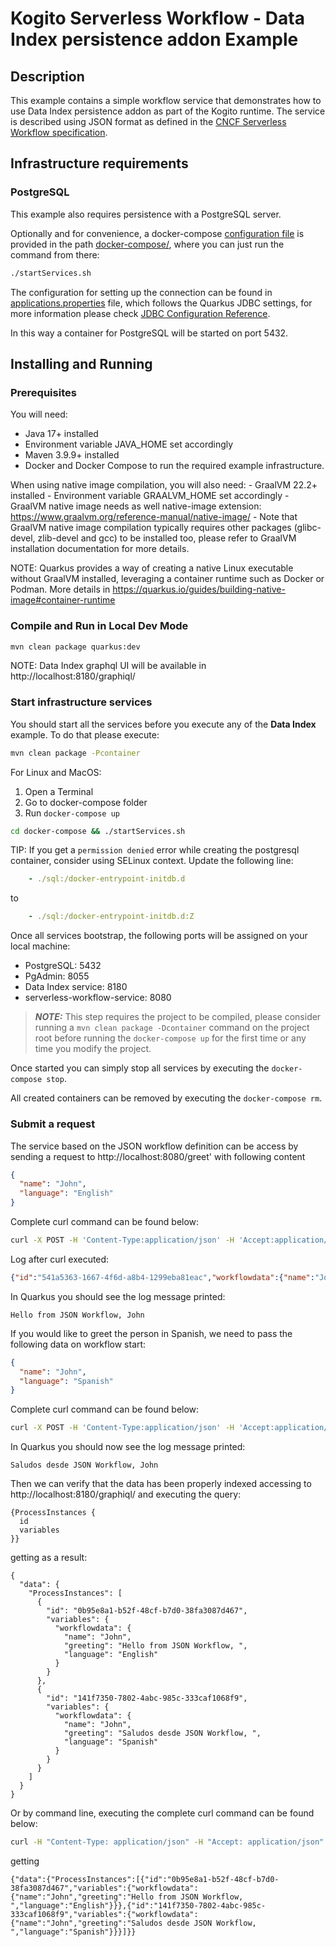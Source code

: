 # Kogito Serverless Workflow - Data Index persistence addon Example

## Description

This example contains a simple workflow service that demonstrates how to use Data Index persistence addon as part of the Kogito runtime. 
The service is described using JSON format as defined in the 
[CNCF Serverless Workflow specification](https://github.com/serverlessworkflow/specification).

## Infrastructure requirements

### PostgreSQL

This example also requires persistence with a PostgreSQL server.

Optionally and for convenience, a docker-compose [configuration file](docker-compose/docker-compose.yml) is
provided in the path [docker-compose/](docker-compose/), where you can just run the command from there:

```sh
./startServices.sh
```

The configuration for setting up the connection can be found in [applications.properties](src/main/resources/application.properties) file, which
follows the Quarkus JDBC settings, for more information please check [JDBC Configuration Reference](https://quarkus.io/guides/datasource#jdbc-configuration).

In this way a container for PostgreSQL will be started on port 5432.

## Installing and Running

### Prerequisites
 
You will need:
  - Java 17+ installed
  - Environment variable JAVA_HOME set accordingly
  - Maven 3.9.9+ installed
  - Docker and Docker Compose to run the required example infrastructure.

When using native image compilation, you will also need: 
    - GraalVM 22.2+ installed
    - Environment variable GRAALVM_HOME set accordingly
    - GraalVM native image needs as well native-image extension: https://www.graalvm.org/reference-manual/native-image/
    - Note that GraalVM native image compilation typically requires other packages (glibc-devel, zlib-devel and gcc) to be installed too, please refer to GraalVM installation documentation for more details.

NOTE: Quarkus provides a way of creating a native Linux executable without GraalVM installed, leveraging a container runtime such as Docker or Podman. More details in  https://quarkus.io/guides/building-native-image#container-runtime 

### Compile and Run in Local Dev Mode

```sh
mvn clean package quarkus:dev
```

NOTE: Data Index graphql UI will be available in http://localhost:8180/graphiql/


### Start infrastructure services

You should start all the services before you execute any of the **Data Index** example. To do that please execute:

```sh
mvn clean package -Pcontainer
```

For Linux and MacOS:

1. Open a Terminal
2. Go to docker-compose folder
3. Run ```docker-compose up```

```bash
cd docker-compose && ./startServices.sh
```

TIP: If you get a `permission denied` error while creating the postgresql container, consider using SELinux context.
Update the following line:
```yaml
    - ./sql:/docker-entrypoint-initdb.d
```
to
```yaml
    - ./sql:/docker-entrypoint-initdb.d:Z
```

Once all services bootstrap, the following ports will be assigned on your local machine:

- PostgreSQL: 5432
- PgAdmin: 8055
- Data Index service: 8180
- serverless-workflow-service: 8080

> **_NOTE:_**  This step requires the project to be compiled, please consider running a ```mvn clean package -Dcontainer``` command on the project root before running the ```docker-compose up``` for the first time or any time you modify the project.

Once started you can simply stop all services by executing the ```docker-compose stop```.

All created containers can be removed by executing the ```docker-compose rm```.

### Submit a request

The service based on the JSON workflow definition can be access by sending a request to http://localhost:8080/greet'
with following content

```json
{
  "name": "John",
  "language": "English"
}
```

Complete curl command can be found below:

```sh
curl -X POST -H 'Content-Type:application/json' -H 'Accept:application/json' -d '{"name": "John", "language": "English"}' http://localhost:8080/greet
```

Log after curl executed:

```json
{"id":"541a5363-1667-4f6d-a8b4-1299eba81eac","workflowdata":{"name":"John","language":"English","greeting":"Hello from JSON Workflow, "}}
```

In Quarkus you should see the log message printed:

```text
Hello from JSON Workflow, John
```

If you would like to greet the person in Spanish, we need to pass the following data on workflow start:

```json
{
  "name": "John",
  "language": "Spanish"
}
```

Complete curl command can be found below:

```sh
curl -X POST -H 'Content-Type:application/json' -H 'Accept:application/json' -d '{"name": "John", "language": "Spanish"}' http://localhost:8080/greet
```

In Quarkus you should now see the log message printed:

```text
Saludos desde JSON Workflow, John
```

Then we can verify that the data has been properly indexed accessing to http://localhost:8180/graphiql/ and executing the query:

```text
{ProcessInstances {
  id 
  variables
}}
```

getting as a result:

```text
{
  "data": {
    "ProcessInstances": [
      {
        "id": "0b95e8a1-b52f-48cf-b7d0-38fa3087d467",
        "variables": {
          "workflowdata": {
            "name": "John",
            "greeting": "Hello from JSON Workflow, ",
            "language": "English"
          }
        }
      },
      {
        "id": "141f7350-7802-4abc-985c-333caf1068f9",
        "variables": {
          "workflowdata": {
            "name": "John",
            "greeting": "Saludos desde JSON Workflow, ",
            "language": "Spanish"
          }
        }
      }
    ]
  }
}
```

Or by command line, executing the complete curl command can be found below:

```sh
curl -H "Content-Type: application/json" -H "Accept: application/json" -X POST --data '{"query" : "{ProcessInstances {id variables}}" }' http://localhost:8180/graphql
```

getting

```text
{"data":{"ProcessInstances":[{"id":"0b95e8a1-b52f-48cf-b7d0-38fa3087d467","variables":{"workflowdata":{"name":"John","greeting":"Hello from JSON Workflow, ","language":"English"}}},{"id":"141f7350-7802-4abc-985c-333caf1068f9","variables":{"workflowdata":{"name":"John","greeting":"Saludos desde JSON Workflow, ","language":"Spanish"}}}]}}
```